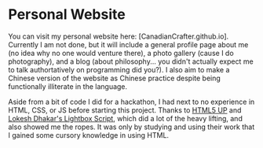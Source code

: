 # Personal Website
You can visit my personal website here: [CanadianCrafter.github.io]. Currently I am not done, but it will include a general profile page about me (no idea why no one would venture there), a photo gallery (cause I do photography), and a blog (about philosophy... you didn't actually expect me to talk authortatively on programming did you?). I also aim to make a Chinese version of the website as Chinese practice despite being functionally illiterate in the language.

Aside from a bit of code I did for a hackathon, I had next to no experience in HTML, CSS, or JS before starting this project. Thanks to [HTML5 UP](http://html5up.net) and [Lokesh Dhakar's Lightbox Script](https://lokeshdhakar.com/projects/lightbox2/), which did a lot of the heavy lifting, and also showed me the ropes. It was only by studying and using their work that I gained some cursory knowledge in using HTML.

